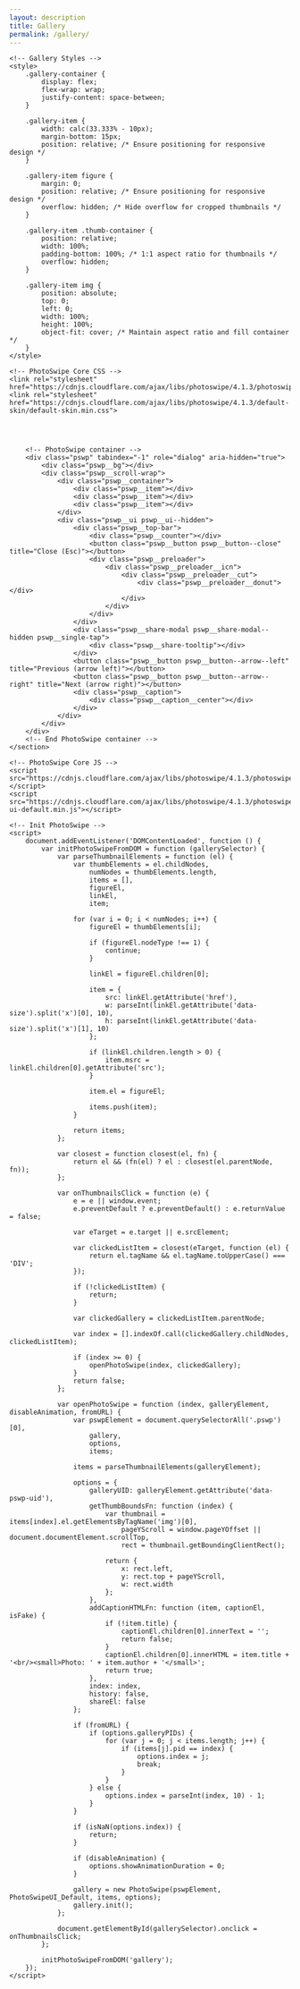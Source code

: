 ```yaml
---
layout: description
title: Gallery
permalink: /gallery/
---
```


<html lang="en">

<head>
    <meta charset="UTF-8">
    <meta name="viewport" content="width=device-width, initial-scale=1.0">
    <title>Gallery</title>

    <!-- Gallery Styles -->
    <style>
        .gallery-container {
            display: flex;
            flex-wrap: wrap;
            justify-content: space-between;
        }

        .gallery-item {
            width: calc(33.333% - 10px);
            margin-bottom: 15px;
            position: relative; /* Ensure positioning for responsive design */
        }

        .gallery-item figure {
            margin: 0;
            position: relative; /* Ensure positioning for responsive design */
            overflow: hidden; /* Hide overflow for cropped thumbnails */
        }

        .gallery-item .thumb-container {
            position: relative;
            width: 100%;
            padding-bottom: 100%; /* 1:1 aspect ratio for thumbnails */
            overflow: hidden;
        }

        .gallery-item img {
            position: absolute;
            top: 0;
            left: 0;
            width: 100%;
            height: 100%;
            object-fit: cover; /* Maintain aspect ratio and fill container */
        }
    </style>

    <!-- PhotoSwipe Core CSS -->
    <link rel="stylesheet" href="https://cdnjs.cloudflare.com/ajax/libs/photoswipe/4.1.3/photoswipe.min.css">
    <link rel="stylesheet" href="https://cdnjs.cloudflare.com/ajax/libs/photoswipe/4.1.3/default-skin/default-skin.min.css">
</head>

<body>
    <section class="gallery line" id="gallery">
        <div class="area gallery-container">
            <!-- Gallery Items -->
            <div class="gallery-item">
                <figure>
                    <div class="thumb-container">
                        <a href="https://cvws.icloud-content.com/S/AZi9T_oJwdI5HiqDcSnOa3k7rpZt/0BBC0A4C-DD02-4C4E-9A58-83F1753881A7.JPG?o=Aj0nZX9enf5yPmO1oJ50a6oWE_op2eUy2M9ijieTsugR&v=1&z=https%3A%2F%2Fp63-content.icloud.com%3A443&x=1&a=CAogXexM-wPchSC14TctxLAUutRhdltUbZeVznwAIr48XRISZRCo9MexizIYqIvbtosyIgEAUgQ7rpZtaiWGMzzzz3x8wIIFl6ThYyD0ZuIpW1WMIuLjQnP7ZrNnvreeZoU-ciU_rozcgHN4a4GzNcRri9qbM_t59A1uj5fw3YLHRDh6qfcu23GY&e=1721054447&r=676319d2-48ac-48f8-ae64-3d225d52a615-37&s=n-FjegIRauzpRKNRxYuPs4Y6TDw"
                            class="setimgsize" itemprop="contentUrl" data-size="2000x1333">
                            <img src="https://cvws.icloud-content.com/S/AZi9T_oJwdI5HiqDcSnOa3k7rpZt/0BBC0A4C-DD02-4C4E-9A58-83F1753881A7.JPG?o=Aj0nZX9enf5yPmO1oJ50a6oWE_op2eUy2M9ijieTsugR&v=1&z=https%3A%2F%2Fp63-content.icloud.com%3A443&x=1&a=CAogXexM-wPchSC14TctxLAUutRhdltUbZeVznwAIr48XRISZRCo9MexizIYqIvbtosyIgEAUgQ7rpZtaiWGMzzzz3x8wIIFl6ThYyD0ZuIpW1WMIuLjQnP7ZrNnvreeZoU-ciU_rozcgHN4a4GzNcRri9qbM_t59A1uj5fw3YLHRDh6qfcu23GY&e=1721054447&r=676319d2-48ac-48f8-ae64-3d225d52a615-37&s=n-FjegIRauzpRKNRxYuPs4Y6TDw"
                                class="img_frame" itemprop="thumbnail" alt="">
                        </a>
                    </div>
                </figure>
            </div>
            <div class="gallery-item">
                <figure>
                    <div class="thumb-container">
                        <a href="https://i.namu.wiki/i/wQ9yxNSCR44RkET-qb_5PfDOb5u7sMSuvFSsUOiWe6XuVEiUDPoUEkqEOz4JSFUzfKOcoZB60WNjlHUD4eO4yPvbqL-BJXX2M8DFTu2MxBGg79UhG0oGB06YGyFoMKdhNsu8BHgCiSqR4z8Knk9K1Q.webp"
                            class="setimgsize" itemprop="contentUrl" data-size="2000x1333">
                            <img src="https://i.namu.wiki/i/wQ9yxNSCR44RkET-qb_5PfDOb5u7sMSuvFSsUOiWe6XuVEiUDPoUEkqEOz4JSFUzfKOcoZB60WNjlHUD4eO4yPvbqL-BJXX2M8DFTu2MxBGg79UhG0oGB06YGyFoMKdhNsu8BHgCiSqR4z8Knk9K1Q.webp"
                                class="img_frame" itemprop="thumbnail" alt="">
                        </a>
                    </div>
                </figure>
            </div>
            <div class="gallery-item">
                <figure>
                    <div class="thumb-container">
                        <a href="https://i.namu.wiki/i/wQ9yxNSCR44RkET-qb_5PfDOb5u7sMSuvFSsUOiWe6XuVEiUDPoUEkqEOz4JSFUzfKOcoZB60WNjlHUD4eO4yPvbqL-BJXX2M8DFTu2MxBGg79UhG0oGB06YGyFoMKdhNsu8BHgCiSqR4z8Knk9K1Q.webp"
                            class="setimgsize" itemprop="contentUrl" data-size="2000x1333">
                            <img src="https://i.namu.wiki/i/wQ9yxNSCR44RkET-qb_5PfDOb5u7sMSuvFSsUOiWe6XuVEiUDPoUEkqEOz4JSFUzfKOcoZB60WNjlHUD4eO4yPvbqL-BJXX2M8DFTu2MxBGg79UhG0oGB06YGyFoMKdhNsu8BHgCiSqR4z8Knk9K1Q.webp"
                                class="img_frame" itemprop="thumbnail" alt="">
                        </a>
                    </div>
                </figure>
            </div>
            <!-- Add more gallery items as needed -->
        </div>

        <!-- PhotoSwipe container -->
        <div class="pswp" tabindex="-1" role="dialog" aria-hidden="true">
            <div class="pswp__bg"></div>
            <div class="pswp__scroll-wrap">
                <div class="pswp__container">
                    <div class="pswp__item"></div>
                    <div class="pswp__item"></div>
                    <div class="pswp__item"></div>
                </div>
                <div class="pswp__ui pswp__ui--hidden">
                    <div class="pswp__top-bar">
                        <div class="pswp__counter"></div>
                        <button class="pswp__button pswp__button--close" title="Close (Esc)"></button>
                        <div class="pswp__preloader">
                            <div class="pswp__preloader__icn">
                                <div class="pswp__preloader__cut">
                                    <div class="pswp__preloader__donut"></div>
                                </div>
                            </div>
                        </div>
                    </div>
                    <div class="pswp__share-modal pswp__share-modal--hidden pswp__single-tap">
                        <div class="pswp__share-tooltip"></div>
                    </div>
                    <button class="pswp__button pswp__button--arrow--left" title="Previous (arrow left)"></button>
                    <button class="pswp__button pswp__button--arrow--right" title="Next (arrow right)"></button>
                    <div class="pswp__caption">
                        <div class="pswp__caption__center"></div>
                    </div>
                </div>
            </div>
        </div>
        <!-- End PhotoSwipe container -->
    </section>

    <!-- PhotoSwipe Core JS -->
    <script src="https://cdnjs.cloudflare.com/ajax/libs/photoswipe/4.1.3/photoswipe.min.js"></script>
    <script src="https://cdnjs.cloudflare.com/ajax/libs/photoswipe/4.1.3/photoswipe-ui-default.min.js"></script>

    <!-- Init PhotoSwipe -->
    <script>
        document.addEventListener('DOMContentLoaded', function () {
            var initPhotoSwipeFromDOM = function (gallerySelector) {
                var parseThumbnailElements = function (el) {
                    var thumbElements = el.childNodes,
                        numNodes = thumbElements.length,
                        items = [],
                        figureEl,
                        linkEl,
                        item;

                    for (var i = 0; i < numNodes; i++) {
                        figureEl = thumbElements[i];

                        if (figureEl.nodeType !== 1) {
                            continue;
                        }

                        linkEl = figureEl.children[0];

                        item = {
                            src: linkEl.getAttribute('href'),
                            w: parseInt(linkEl.getAttribute('data-size').split('x')[0], 10),
                            h: parseInt(linkEl.getAttribute('data-size').split('x')[1], 10)
                        };

                        if (linkEl.children.length > 0) {
                            item.msrc = linkEl.children[0].getAttribute('src');
                        }

                        item.el = figureEl;

                        items.push(item);
                    }

                    return items;
                };

                var closest = function closest(el, fn) {
                    return el && (fn(el) ? el : closest(el.parentNode, fn));
                };

                var onThumbnailsClick = function (e) {
                    e = e || window.event;
                    e.preventDefault ? e.preventDefault() : e.returnValue = false;

                    var eTarget = e.target || e.srcElement;

                    var clickedListItem = closest(eTarget, function (el) {
                        return el.tagName && el.tagName.toUpperCase() === 'DIV';
                    });

                    if (!clickedListItem) {
                        return;
                    }

                    var clickedGallery = clickedListItem.parentNode;

                    var index = [].indexOf.call(clickedGallery.childNodes, clickedListItem);

                    if (index >= 0) {
                        openPhotoSwipe(index, clickedGallery);
                    }
                    return false;
                };

                var openPhotoSwipe = function (index, galleryElement, disableAnimation, fromURL) {
                    var pswpElement = document.querySelectorAll('.pswp')[0],
                        gallery,
                        options,
                        items;

                    items = parseThumbnailElements(galleryElement);

                    options = {
                        galleryUID: galleryElement.getAttribute('data-pswp-uid'),
                        getThumbBoundsFn: function (index) {
                            var thumbnail = items[index].el.getElementsByTagName('img')[0],
                                pageYScroll = window.pageYOffset || document.documentElement.scrollTop,
                                rect = thumbnail.getBoundingClientRect();

                            return {
                                x: rect.left,
                                y: rect.top + pageYScroll,
                                w: rect.width
                            };
                        },
                        addCaptionHTMLFn: function (item, captionEl, isFake) {
                            if (!item.title) {
                                captionEl.children[0].innerText = '';
                                return false;
                            }
                            captionEl.children[0].innerHTML = item.title + '<br/><small>Photo: ' + item.author + '</small>';
                            return true;
                        },
                        index: index,
                        history: false,
                        shareEl: false
                    };

                    if (fromURL) {
                        if (options.galleryPIDs) {
                            for (var j = 0; j < items.length; j++) {
                                if (items[j].pid == index) {
                                    options.index = j;
                                    break;
                                }
                            }
                        } else {
                            options.index = parseInt(index, 10) - 1;
                        }
                    }

                    if (isNaN(options.index)) {
                        return;
                    }

                    if (disableAnimation) {
                        options.showAnimationDuration = 0;
                    }

                    gallery = new PhotoSwipe(pswpElement, PhotoSwipeUI_Default, items, options);
                    gallery.init();
                };

                document.getElementById(gallerySelector).onclick = onThumbnailsClick;
            };

            initPhotoSwipeFromDOM('gallery');
        });
    </script>
</body>

</html>
